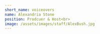 ```yaml
---
short_name: voiceovers
name: Alexandria Stone
position: Prodcuer & Host<br>
image: /assets/images/staff/AlexBush.jpg
---
```

